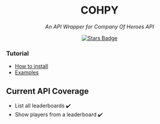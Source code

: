 <h1 style="text-align: center">COHPY</h1>
<div style="text-align: center">
<i>An API Wrapper for Company Of Heroes API</i>

<a href="https://github.com/AndresGL01/cohpy/stargazers"><img src="https://img.shields.io/github/stars/AndresGL01/cohpy" alt="Stars Badge"/></a>
</div>

### Tutorial
- [How to install](#How-to-install)
- [Examples](#Examples)

## Current API Coverage
- List all leaderboards ✔️
- Show players from a leaderboard ️✔️